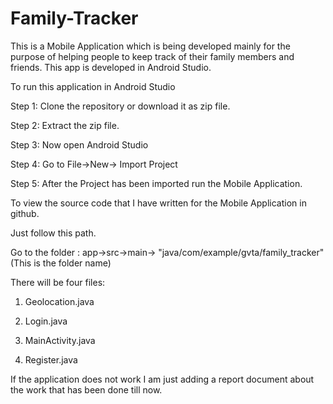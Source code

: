 # Family-Tracker
This is a Mobile Application which is being developed mainly for the purpose of helping people to keep track of their family members and friends.
This app is developed in Android Studio.

To run this application in Android Studio

Step 1: Clone the repository or download it as zip file.

Step 2: Extract the zip file.

Step 3: Now open Android Studio

Step 4: Go to File->New-> Import Project

Step 5: After the Project has been imported run the Mobile Application.


To view the source code that I have written for the Mobile Application in github.

Just follow this path.


Go to the folder : app->src->main-> "java/com/example/gvta/family_tracker"(This is the folder name)

There will be four files:

1. Geolocation.java

2. Login.java

3. MainActivity.java

4. Register.java



If the application does not work I am just adding a report document about the work that has been done till now.

 
